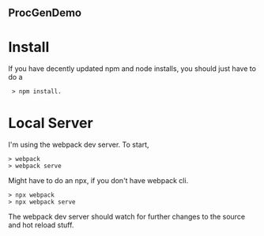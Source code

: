 ## ProcGenDemo

# Install

If you have decently updated npm and node installs, you should just have to do a

````
 > npm install. 
````

# Local Server

I'm using the webpack dev server. To start, 

````
> webpack
> webpack serve
````

Might have to do an npx, if you don't have webpack cli.

````
> npx webpack
> npx webpack serve
````

The webpack dev server should watch for further changes to the source and hot reload stuff. 